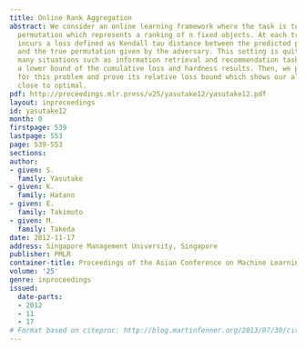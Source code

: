 ```yaml
---
title: Online Rank Aggregation
abstract: We consider an online learning framework where the task is to predict a
  permutation which represents a ranking of n fixed objects. At each trial, the learner
  incurs a loss defined as Kendall tau distance between the predicted permutation
  and the true permutation given by the adversary. This setting is quite natural in
  many situations such as information retrieval and recommendation tasks. We prove
  a lower bound of the cumulative loss and hardness results. Then, we propose an algorithm
  for this problem and prove its relative loss bound which shows our algorithm is
  close to optimal.
pdf: http://proceedings.mlr.press/v25/yasutake12/yasutake12.pdf
layout: inproceedings
id: yasutake12
month: 0
firstpage: 539
lastpage: 553
page: 539-553
sections: 
author:
- given: S.
  family: Yasutake
- given: K.
  family: Hatano
- given: E.
  family: Takimoto
- given: M.
  family: Takeda
date: 2012-11-17
address: Singapore Management University, Singapore
publisher: PMLR
container-title: Proceedings of the Asian Conference on Machine Learning
volume: '25'
genre: inproceedings
issued:
  date-parts:
  - 2012
  - 11
  - 17
# Format based on citeproc: http://blog.martinfenner.org/2013/07/30/citeproc-yaml-for-bibliographies/
---
```

